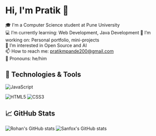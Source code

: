 
# Hi, I'm Pratik 👋

🎓 I'm a Computer Science student at Pune University  
💻 I’m currently learning: Web Development, Java Development
🔭 I’m working on: Personal portfolio, mini-projects  
🌱 I’m interested in Open Source and AI  
📫 How to reach me: pratikmpande200@gmail.com  
💬 Pronouns: he/him

## 🔧 Technologies & Tools
![JavaScript](https://img.shields.io/badge/-JavaScript-black?style=flat-square&logo=javascript)

![HTML5](https://img.shields.io/badge/-HTML5-E34F26?style=flat-square&logo=html5)
![CSS3](https://img.shields.io/badge/-CSS3-1572B6?style=flat-square&logo=css3)

## 📈 GitHub Stats
![Rohan's GitHub stats](https://github-readme-stats.vercel.app/api?username=yourusername&show_icons=true&theme=radical)
![Sanfox's GitHub stats](https://github-readme-stats.vercel.app/api?username=sanfox297&show_icons=true&theme=radical)
